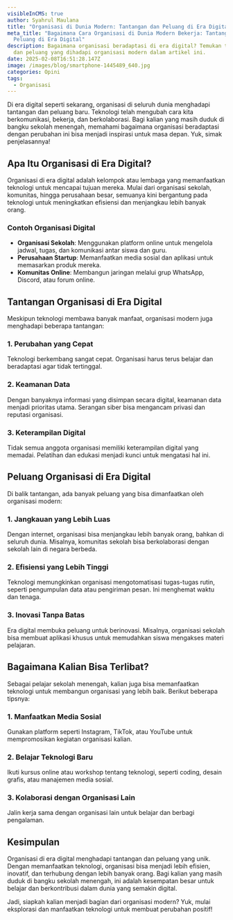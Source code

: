 ```yaml
---
visibleInCMS: true
author: Syahrul Maulana
title: "Organisasi di Dunia Modern: Tantangan dan Peluang di Era Digital"
meta_title: "Bagaimana Cara Organisasi di Dunia Modern Bekerja: Tantangan dan
  Peluang di Era Digital"
description: Bagaimana organisasi beradaptasi di era digital? Temukan tantangan
  dan peluang yang dihadapi organisasi modern dalam artikel ini.
date: 2025-02-08T16:51:28.147Z
image: /images/blog/smartphone-1445489_640.jpg
categories: Opini
tags:
  - Organisasi
---
```

Di era digital seperti sekarang, organisasi di seluruh dunia menghadapi tantangan dan peluang baru. Teknologi telah mengubah cara kita berkomunikasi, bekerja, dan berkolaborasi. Bagi kalian yang masih duduk di bangku sekolah menengah, memahami bagaimana organisasi beradaptasi dengan perubahan ini bisa menjadi inspirasi untuk masa depan. Yuk, simak penjelasannya!

## Apa Itu Organisasi di Era Digital?

Organisasi di era digital adalah kelompok atau lembaga yang memanfaatkan teknologi untuk mencapai tujuan mereka. Mulai dari organisasi sekolah, komunitas, hingga perusahaan besar, semuanya kini bergantung pada teknologi untuk meningkatkan efisiensi dan menjangkau lebih banyak orang.

### Contoh Organisasi Digital
- **Organisasi Sekolah**: Menggunakan platform online untuk mengelola jadwal, tugas, dan komunikasi antar siswa dan guru.
- **Perusahaan Startup**: Memanfaatkan media sosial dan aplikasi untuk memasarkan produk mereka.
- **Komunitas Online**: Membangun jaringan melalui grup WhatsApp, Discord, atau forum online.

## Tantangan Organisasi di Era Digital

Meskipun teknologi membawa banyak manfaat, organisasi modern juga menghadapi beberapa tantangan:

### 1. **Perubahan yang Cepat**
Teknologi berkembang sangat cepat. Organisasi harus terus belajar dan beradaptasi agar tidak tertinggal.

### 2. **Keamanan Data**
Dengan banyaknya informasi yang disimpan secara digital, keamanan data menjadi prioritas utama. Serangan siber bisa mengancam privasi dan reputasi organisasi.

### 3. **Keterampilan Digital**
Tidak semua anggota organisasi memiliki keterampilan digital yang memadai. Pelatihan dan edukasi menjadi kunci untuk mengatasi hal ini.

## Peluang Organisasi di Era Digital

Di balik tantangan, ada banyak peluang yang bisa dimanfaatkan oleh organisasi modern:

### 1. **Jangkauan yang Lebih Luas**
Dengan internet, organisasi bisa menjangkau lebih banyak orang, bahkan di seluruh dunia. Misalnya, komunitas sekolah bisa berkolaborasi dengan sekolah lain di negara berbeda.

### 2. **Efisiensi yang Lebih Tinggi**
Teknologi memungkinkan organisasi mengotomatisasi tugas-tugas rutin, seperti pengumpulan data atau pengiriman pesan. Ini menghemat waktu dan tenaga.

### 3. **Inovasi Tanpa Batas**
Era digital membuka peluang untuk berinovasi. Misalnya, organisasi sekolah bisa membuat aplikasi khusus untuk memudahkan siswa mengakses materi pelajaran.

## Bagaimana Kalian Bisa Terlibat?

Sebagai pelajar sekolah menengah, kalian juga bisa memanfaatkan teknologi untuk membangun organisasi yang lebih baik. Berikut beberapa tipsnya:

### 1. **Manfaatkan Media Sosial**
Gunakan platform seperti Instagram, TikTok, atau YouTube untuk mempromosikan kegiatan organisasi kalian.

### 2. **Belajar Teknologi Baru**
Ikuti kursus online atau workshop tentang teknologi, seperti coding, desain grafis, atau manajemen media sosial.

### 3. **Kolaborasi dengan Organisasi Lain**
Jalin kerja sama dengan organisasi lain untuk belajar dan berbagi pengalaman.

## Kesimpulan

Organisasi di era digital menghadapi tantangan dan peluang yang unik. Dengan memanfaatkan teknologi, organisasi bisa menjadi lebih efisien, inovatif, dan terhubung dengan lebih banyak orang. Bagi kalian yang masih duduk di bangku sekolah menengah, ini adalah kesempatan besar untuk belajar dan berkontribusi dalam dunia yang semakin digital.

Jadi, siapkah kalian menjadi bagian dari organisasi modern? Yuk, mulai eksplorasi dan manfaatkan teknologi untuk membuat perubahan positif!
